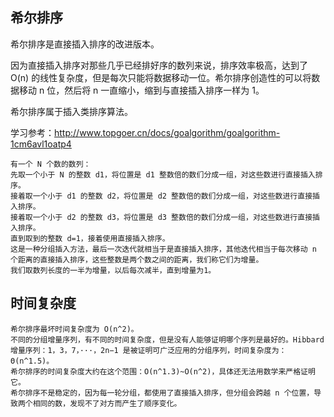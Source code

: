 ## 希尔排序
希尔排序是直接插入排序的改进版本。

因为直接插入排序对那些几乎已经排好序的数列来说，排序效率极高，达到了 O(n) 的线性复杂度，但是每次只能将数据移动一位。希尔排序创造性的可以将数据移动 n 位，然后将 n 一直缩小，缩到与直接插入排序一样为 1。

希尔排序属于插入类排序算法。

学习参考：http://www.topgoer.cn/docs/goalgorithm/goalgorithm-1cm6avl1oatp4

    有一个 N 个数的数列：
    先取一个小于 N 的整数 d1，将位置是 d1 整数倍的数们分成一组，对这些数进行直接插入排序。
    接着取一个小于 d1 的整数 d2，将位置是 d2 整数倍的数们分成一组，对这些数进行直接插入排序。
    接着取一个小于 d2 的整数 d3，将位置是 d3 整数倍的数们分成一组，对这些数进行直接插入排序。
    直到取到的整数 d=1，接着使用直接插入排序。
    这是一种分组插入方法，最后一次迭代就相当于是直接插入排序，其他迭代相当于每次移动 n 个距离的直接插入排序，这些整数是两个数之间的距离，我们称它们为增量。
    我们取数列长度的一半为增量，以后每次减半，直到增量为1。

## 时间复杂度
    希尔排序最坏时间复杂度为 O(n^2)。
    不同的分组增量序列，有不同的时间复杂度，但是没有人能够证明哪个序列是最好的。Hibbard 增量序列：1，3，7，···，2n−1 是被证明可广泛应用的分组序列，时间复杂度为：Θ(n^1.5)。
    希尔排序的时间复杂度大约在这个范围：O(n^1.3)~O(n^2)，具体还无法用数学来严格证明它。
    希尔排序不是稳定的，因为每一轮分组，都使用了直接插入排序，但分组会跨越 n 个位置，导致两个相同的数，发现不了对方而产生了顺序变化。